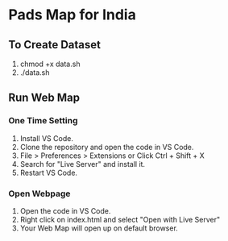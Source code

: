 # Pads Map for India

## To Create Dataset
1. chmod +x data.sh
2. ./data.sh

## Run Web Map

### One Time Setting
1. Install VS Code.
2. Clone the repository and open the code in VS Code.
3. File > Preferences > Extensions or Click Ctrl + Shift + X
4. Search for "Live Server" and install it.
5. Restart VS Code.

### Open Webpage
1. Open the code in VS Code.
2. Right click on index.html and select "Open with Live Server"
3. Your Web Map will open up on default browser.